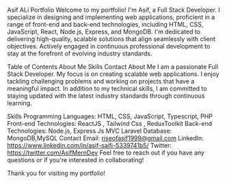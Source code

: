 Asif ALi Portfolio
Welcome to my portfolio! I'm Asif, a Full Stack Developer. I specialize in designing and implementing web applications, proficient in a range of front-end and back-end technologies, including HTML, CSS, JavaScript, React, Node.js, Express, and MongoDB. I'm dedicated to delivering high-quality, scalable solutions that align seamlessly with client objectives. Actively engaged in continuous professional development to stay at the forefront of evolving industry standards.

Table of Contents
About Me
Skills
Contact
About Me
I am a passionate Full Stack Developer. My focus is on creating scalable web applications. I enjoy tackling challenging problems and working on projects that have a meaningful impact. In addition to my technical skills, I am committed to staying updated with the latest industry standards through continuous learning.

Skills
Programming Languages: HTML, CSS, JavaScript, Typescript, PHP
Front-end Technologies: ReactJS , Tailwind Css , ReduxToolkit
Back-end Technologies: Node.js, Express Js
MVC Laravel
Database: MongoDB,MySQL
Contact
Email: riseofasif1999@gmail.com
LinkedIn: https://www.linkedin.com/in/asif-saifi-5339741b5/
Twitter: https://twitter.com/AsifMernDev
Feel free to reach out if you have any questions or if you're interested in collaborating!

Thank you for visiting my portfolio!
